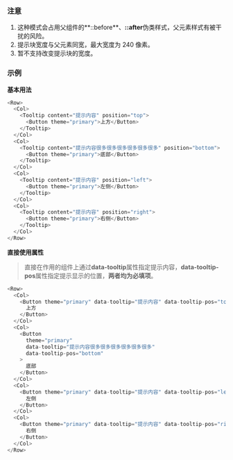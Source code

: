 ### 注意

1. 这种模式会占用父组件的**::before**、**::after**伪类样式，父元素样式有被干扰的风险。
2. 提示块宽度与父元素同宽，最大宽度为 240 像素。
3. 暂不支持改变提示块的宽度。

### 示例

**基本用法**

```js
<Row>
  <Col>
    <Tooltip content="提示内容" position="top">
      <Button theme="primary">上方</Button>
    </Tooltip>
  </Col>
  <Col>
    <Tooltip content="提示内容很多很多很多很多很多很多" position="bottom">
      <Button theme="primary">底部</Button>
    </Tooltip>
  </Col>
  <Col>
    <Tooltip content="提示内容" position="left">
      <Button theme="primary">左侧</Button>
    </Tooltip>
  </Col>
  <Col>
    <Tooltip content="提示内容" position="right">
      <Button theme="primary">右侧</Button>
    </Tooltip>
  </Col>
</Row>
```

**直接使用属性**

> 直接在作用的组件上通过**data-tooltip**属性指定提示内容，**data-tooltip-pos**属性指定提示显示的位置，**两者均为必填项**。

```js
<Row>
  <Col>
    <Button theme="primary" data-tooltip="提示内容" data-tooltip-pos="top">
      上方
    </Button>
  </Col>
  <Col>
    <Button
      theme="primary"
      data-tooltip="提示内容很多很多很多很多很多很多"
      data-tooltip-pos="bottom"
    >
      底部
    </Button>
  </Col>
  <Col>
    <Button theme="primary" data-tooltip="提示内容" data-tooltip-pos="left">
      左侧
    </Button>
  </Col>
  <Col>
    <Button theme="primary" data-tooltip="提示内容" data-tooltip-pos="right">
      右侧
    </Button>
  </Col>
</Row>
```
